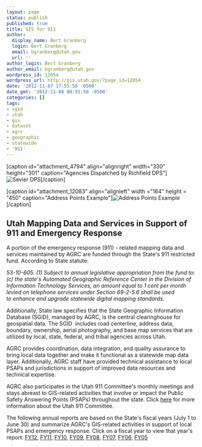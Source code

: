 ```yaml
---
layout: page
status: publish
published: true
title: GIS for 911
author:
  display_name: Bert Granberg
  login: Bert Granberg
  email: bgranberg@utah.gov
  url: ''
author_login: Bert Granberg
author_email: bgranberg@utah.gov
wordpress_id: 12054
wordpress_url: http://gis.utah.gov/?page_id=12054
date: '2012-11-07 17:55:50 -0500'
date_gmt: '2012-11-08 00:55:50 -0500'
categories: []
tags:
- sgid
- utah
- gis
- dataset
- agrc
- geographic
- statewide
- '911'
---
```

<p>[caption id="attachment_4794" align="alignright" width="330" height="301" caption="Agencies Dispatched by Richfield DPS"]<img class="size-full wp-image-4794" src="http://gis.utah.gov/wp-content/uploads/SevierDPS.png" alt="Sevier DPS" />[/caption]</p>
<p>[caption id="attachment_12083" align="alignleft" width ="164" height = "450" caption="Address Points Example"]<img class="size-fullwp-image-12083" src="http://gis.utah.gov/wp-content/uploads/AddyPointsSample.png" alt="Address Points Example" />[/caption]</p>
<h2>Utah Mapping Data and Services in Support of 911 and Emergency Response</h2>
<p>A portion of the emergency response (911) - related mapping data and services maintained by AGRC are funded through the State's 911 restricted fund. According to State statute:</p>
<p><em>53-10-605. (1) Subject to annual legislative appropriation from the fund to: (c) the state's Automated Geographic Reference Center in the Division of Information Technology Services, an amount equal to 1 cent per month levied on telephone services under Section 69-2-5.6 shall be used to enhance and upgrade statewide digital mapping standards.</em></p>
<p>Additionally, State law specifies that the State Geographic Information Database (SGID), managed by AGRC, is the central clearinghouse for geospatial data. The SGID  includes road centerline, address data, boundary, ownership, aerial photography, and base map services that are utilized by local, state, federal, and tribal agencies across Utah.</p>
<p>AGRC provides coordination, data integration, and quality assurance to bring local data together and make it functional as a statewide map data layer. Additionally, AGRC staff have provided technical assistance to local PSAPs and jurisdictions in support of improved data resources and technical expertise.</p>
<p>AGRC also participates in the Utah 911 Committee's monthly meetings and stays abreast to GIS-related activities that involve or impact the Public Safety Answering Points (PSAPs) throughout the state. Click <a href="http://e911.utah.gov">here</a> for more information about the Utah 911 Committee.</p>
<p>The following annual reports are based on the State's fiscal years (July 1 to June 30) and summarize AGRC's GIS-related activities in support of local PSAPs and emergency response.  Click on a fiscal year to view that year's report: <a href="https://docs.google.com/a/utah.gov/document/d/17F6hhRp8KGGSj-g8-tvc48dXIn7ypW6_cW_rCnyu3gY/edit">FY12</a>, <a href="https://docs.google.com/open?id=0Bz18jufMWioiMjNXSUtkY2I2azQ">FY11</a>, <a href="https://docs.google.com/open?id=0Bz18jufMWioiNlhlbnBXc2NOdWs">FY10</a>, <a href="https://docs.google.com/open?id=0Bz18jufMWioiV0dsMEo2ak5taTQ">FY09</a>, <a href="https://docs.google.com/open?id=0Bz18jufMWioiSFY1U0NpYlg3VE0">FY08</a>, <a href="https://docs.google.com/open?id=0Bz18jufMWioiaU83dmVlS0JOQmM">FY07</a>, <a href="https://docs.google.com/open?id=0Bz18jufMWioiY1BsZzlLelhyUzQ">FY06</a>, <a href="https://docs.google.com/open?id=0Bz18jufMWioiWlFVX2dtdV9Xckk">FY05</a></p>
